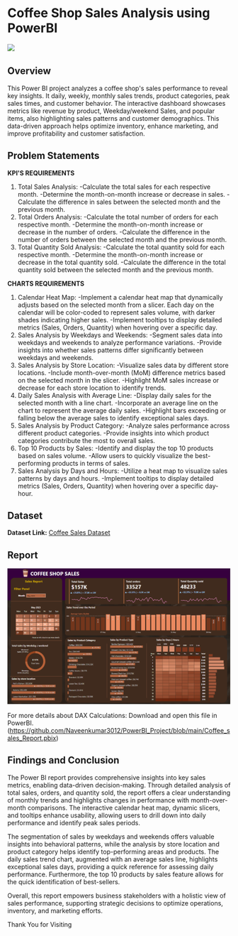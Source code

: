 # Coffee Shop Sales Analysis using PowerBI
![](https://github.com/Naveenkumar3012/PowerBI_Project/blob/main/coffee-shop-building-concept-illustration_114360-15917.avif)

## Overview
This Power BI project analyzes a coffee shop's sales performance to reveal key insights. It daily, weekly, monthly sales trends, product categories, peak sales times, and customer behavior. The interactive dashboard showcases metrics like revenue by product, Weekday/weekend Sales, and popular items, also highlighting sales patterns and customer demographics. This data-driven approach helps optimize inventory, enhance marketing, and improve profitability and customer satisfaction.

## Problem Statements

**KPI'S REQUIREMENTS**
1. Total Sales Analysis:
  -Calculate the total sales for each respective month.
  -Determine the month-on-month increase or decrease in sales.
  -Calculate the difference in sales between the selected month and the previous month.
2. Total Orders Analysis:
  -Calculate the total number of orders for each respective month.
  -Determine the month-on-month increase or decrease in the number of orders.
  -Calculate the difference in the number of orders between the selected month and the previous month.
3. Total Quantity Sold Analysis:
  -Calculate the total quantity sold for each respective month.
  -Determine the month-on-month increase or decrease in the total quantity sold.
  -Calculate the difference in the total quantity sold between the selected month and the previous month.

**CHARTS REQUIREMENTS**
1. Calendar Heat Map:
  -Implement a calendar heat map that dynamically adjusts based on the selected month from a slicer.
  Each day on the calendar will be color-coded to represent sales volume, with darker shades indicating higher
  sales.
  -Implement tooltips to display detailed metrics (Sales, Orders, Quantity) when hovering over a specific day.
2. Sales Analysis by Weekdays and Weekends:
  -Segment sales data into weekdays and weekends to analyze performance variations.
  -Provide insights into whether sales patterns differ significantly between weekdays and weekends.
3. Sales Analysis by Store Location:
  -Visualize sales data by different store locations.
  -Include month-over-month (MoM) difference metrics based on the selected month in the slicer.
  -Highlight MoM sales increase or decrease for each store location to identify trends.
4. Daily Sales Analysis with Average Line:
  -Display daily sales for the selected month with a line chart.
  -Incorporate an average line on the chart to represent the average daily sales.
  -Highlight bars exceeding or falling below the average sales to identify exceptional sales days.
5. Sales Analysis by Product Category:
  -Analyze sales performance across different product categories.
  -Provide insights into which product categories contribute the most to overall sales.
6. Top 10 Products by Sales:
  -Identify and display the top 10 products based on sales volume.
  -Allow users to quickly visualize the best-performing products in terms of sales.
7. Sales Analysis by Days and Hours:
  -Utilize a heat map to visualize sales patterns by days and hours.
  -Implement tooltips to display detailed metrics (Sales, Orders, Quantity) when hovering over a specific day-hour.

## Dataset

**Dataset Link:** [Coffee Sales Dataset](https://github.com/Naveenkumar3012/PowerBI_Project/blob/main/Coffee%20Shop%20Sales.xlsx)

## Report 

![](https://github.com/Naveenkumar3012/PowerBI_Project/blob/main/Coffee%20Sales%20Report%20Image.png)

For more details about DAX Calculations: Download and open this file in PowerBI. (https://github.com/Naveenkumar3012/PowerBI_Project/blob/main/Coffee_sales_Report.pbix)

## Findings and Conclusion

The Power BI report provides comprehensive insights into key sales metrics, enabling data-driven decision-making. Through detailed analysis of total sales, orders, and quantity sold, the report offers a clear understanding of monthly trends and highlights changes in performance with month-over-month comparisons. The interactive calendar heat map, dynamic slicers, and tooltips enhance usability, allowing users to drill down into daily performance and identify peak sales periods.

The segmentation of sales by weekdays and weekends offers valuable insights into behavioral patterns, while the analysis by store location and product category helps identify top-performing areas and products. The daily sales trend chart, augmented with an average sales line, highlights exceptional sales days, providing a quick reference for assessing daily performance. Furthermore, the top 10 products by sales feature allows for the quick identification of best-sellers.

Overall, this report empowers business stakeholders with a holistic view of sales performance, supporting strategic decisions to optimize operations, inventory, and marketing efforts.

Thank You for Visiting


